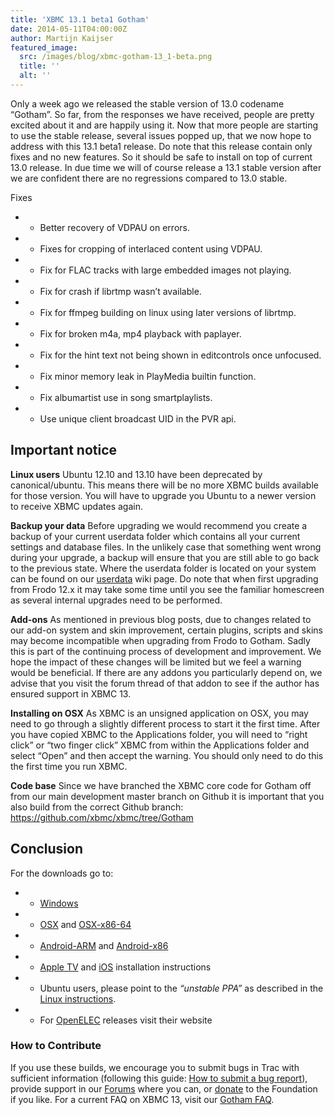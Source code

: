 ```yaml
---
title: 'XBMC 13.1 beta1 Gotham'
date: 2014-05-11T04:00:00Z
author: Martijn Kaijser
featured_image:
  src: /images/blog/xbmc-gotham-13_1-beta.png
  title: ''
  alt: ''
---
```

Only a week ago we released the stable version of 13.0 codename “Gotham”. So far, from the responses we have received, people are pretty excited about it and are happily using it. Now that more people are starting to use the stable release, several issues popped up, that we now hope to address with this 13.1 beta1 release. Do note that this release contain only fixes and no new features. So it should be safe to install on top of current 13.0 release. In due time we will of course release a 13.1 stable version after we are confident there are no regressions compared to 13.0 stable.

 Fixes

 
 * * Better recovery of VDPAU on errors.
 * * Fixes for cropping of interlaced content using VDPAU.
 * * Fix for FLAC tracks with large embedded images not playing.
 * * Fix for crash if librtmp wasn’t available.
 * * Fix for ffmpeg building on linux using later versions of librtmp.
 * * Fix for broken m4a, mp4 playback with paplayer.
 * * Fix for the hint text not being shown in editcontrols once unfocused.
 * * Fix minor memory leak in PlayMedia builtin function.
 * * Fix albumartist use in song smartplaylists.
 * * Use unique client broadcast UID in the PVR api.
 
  

 Important notice
----------------

 **Linux users** Ubuntu 12.10 and 13.10 have been deprecated by canonical/ubuntu. This means there will be no more XBMC builds available for those version. You will have to upgrade you Ubuntu to a newer version to receive XBMC updates again.

 **Backup your data** Before upgrading we would recommend you create a backup of your current userdata folder which contains all your current settings and database files. In the unlikely case that something went wrong during your upgrade, a backup will ensure that you are still able to go back to the previous state. Where the userdata folder is located on your system can be found on our [userdata](https://kodi.wiki/view/Userdata) wiki page. Do note that when first upgrading from Frodo 12.x it may take some time until you see the familiar homescreen as several internal upgrades need to be performed.

 **Add-ons** As mentioned in previous blog posts, due to changes related to our add-on system and skin improvement, certain plugins, scripts and skins may become incompatible when upgrading from Frodo to Gotham. Sadly this is part of the continuing process of development and improvement. We hope the impact of these changes will be limited but we feel a warning would be beneficial. If there are any addons you particularly depend on, we advise that you visit the forum thread of that addon to see if the author has ensured support in XBMC 13.

 **Installing on OSX** As XBMC is an unsigned application on OSX, you may need to go through a slightly different process to start it the first time. After you have copied XBMC to the Applications folder, you will need to “right click” or “two finger click” XBMC from within the Applications folder and select “Open” and then accept the warning. You should only need to do this the first time you run XBMC.

 **Code base** Since we have branched the XBMC core code for Gotham off from our main development master branch on Github it is important that you also build from the correct Github branch: <https://github.com/xbmc/xbmc/tree/Gotham>

 Conclusion
----------

 For the downloads go to:

 
 * * [Windows](https://kodi.wiki/download/ "XBMC for Windows")
 * * [OSX](https://kodi.wiki/download/ "XBMC for OSX") and [OSX-x86-64](https://kodi.wiki/download/ "XBMC for 64bit OSX")
 * * [Android-ARM](https://kodi.wiki/download/ "XBMC for Android") and [Android-x86](https://kodi.wiki/download/ "XBMC for Android")
 * * [Apple TV](https://kodi.wiki/view/HOW-TO:Install_XBMC_on_Apple_TV_2 "Apple TV instuctions") and [iOS](https://kodi.wiki/view/HOW-TO:Install_XBMC_on_iPad/iPhone/iPod_touch "iOS installation instructions") installation instructions
 * * Ubuntu users, please point to the *“unstable PPA”* as described in the [Linux instructions](https://kodi.wiki/view/HOW-TO:Install_XBMC_for_Linux "XBMC for Linux Install Instructions").
 * * For [OpenELEC](https://openelec.tv/news/22-releases/122-beta-openelec-4-0-beta-7-released) releases visit their website
 
 ### How to Contribute

 If you use these builds, we encourage you to submit bugs in Trac with sufficient information (following this guide: [How to submit a bug report](https://kodi.wiki/view/HOW-TO:Submit_a_bug_report)), provide support in our [Forums](https://forum.kodi.tv/ "XBMC Forums") where you can, or [donate](https://kodi.wiki/contribute/donate/ "XBMC Foundation Donations") to the Foundation if you like. For a current FAQ on XBMC 13, visit our [Gotham FAQ](https://kodi.wiki/view/XBMC_v13_(Gotham)_FAQ "XBMC 13 FAQ").

 
